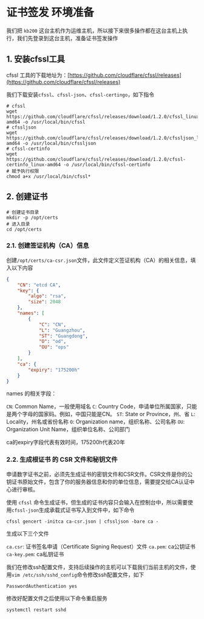 # 证书签发 环境准备

我们把 `kb200` 这台主机作为运维主机，所以接下来很多操作都在这台主机上执行，我们先登录到这台主机，准备证书签发操作


## 1. 安装cfssl工具

cfssl 工具的下载地址为：[https://github.com/cloudflare/cfssl/releases](https://github.com/cloudflare/cfssl/releases)


我们下载安装`cfssl`、`cfssl-json`、`cfssl-certingo`，如下指令


```shell
# cfssl
wget https://github.com/cloudflare/cfssl/releases/download/1.2.0/cfssl_linux-amd64 -o /usr/local/bin/cfssl
# cfssljson
wget https://github.com/cloudflare/cfssl/releases/download/1.2.0/cfssljson_linux-amd64 -o /usr/local/bin/cfssljson
# cfssl-certinfo
wget https://github.com/cloudflare/cfssl/releases/download/1.2.0/cfssl-certinfo_linux-amd64 -o /usr/local/bin/cfssl-certinfo
# 赋予执行权限
chmod a+x /usr/local/bin/cfssl*
```



## 2. 创建证书

```shell
# 创建证书目录
mkdir -p /opt/certs
# 进入目录
cd /opt/certs
```


### 2.1. 创建签证机构（CA）信息

创建`/opt/certs/ca-csr.json`文件，此文件定义签证机构（CA）的相关信息，填入以下内容

```json
{
    "CN": "etcd CA",
    "key": {
        "algo": "rsa",
        "size": 2048
    },
    "names": [
        {
            "C": "CN",
            "L": "Guangzhou",
            "ST": "Guangdong",
            "O": "od",
            "OU": "ops"
        }
    ],
    "ca": {
    	"expiry": "175200h"
    }
}
```

names 的相关字段：

`CN`: Common Name，一般使用域名
`C`: Country Code，申请单位所属国家，只能是两个字母的国家码。例如，中国只能是CN。
`ST`: State or Province，州、省
`L`: Locality，州名或省份名称
`O`: Organization name，组织名称、公司名称
`OU`: Organization Unit Name，组织单位名称、公司部门


ca的expiry字段代表有效时间，175200h代表20年

### 2.2. 生成根证书 的 CSR 文件和秘钥文件

申请数字证书之前，必须先生成证书的密钥文件和CSR文件。CSR文件是你的公钥证书原始文件，包含了你的服务器信息和你的单位信息，需要提交给CA认证中心进行审核。


使用 `cfssl` 命令生成证书，但生成的证书内容只会输入在控制台中，所以需要使用`cfssl-json`生成承载式证书写入到文件中，如下命令

```shell
cfssl gencert -initca ca-csr.json | cfssljson -bare ca -
```

生成以下三个文件

`ca.csr`:  证书签名申请（Certificate Signing Request）文件
`ca.pem`: ca公钥证书
`ca-key.pem`: ca私钥证书


我们在修改ssh配置文件，支持后续操作的主机可以下载我们当前主机的文件，使用`vim /etc/ssh/sshd_config`命令修改ssh配置文件，如下

```shell
PasswordAuthentication yes
```

修改好配置文件之后使用以下命令重启服务

```shell
systemctl restart sshd
```








